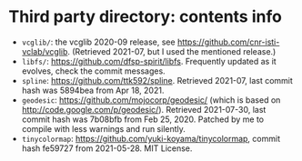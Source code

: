 # Third party directory: contents info

* `vcglib/`: the vcglib 2020-09 release, see https://github.com/cnr-isti-vclab/vcglib. (Retrieved 2021-07, but I used the mentioned release.)
* `libfs/`: https://github.com/dfsp-spirit/libfs. Frequently updated as it evolves, check the commit messages.
* `spline`: https://github.com/ttk592/spline. Retrieved 2021-07, last commit hash was 5894bea from Apr 18, 2021.
* `geodesic`: https://github.com/mojocorp/geodesic/ (which is based on http://code.google.com/p/geodesic/). Retrieved 2021-07-30, last commit hash was 7b08bfb from Feb 25, 2020. Patched by me to compile with less warnings and run silently.
* `tinycolormap`: https://github.com/yuki-koyama/tinycolormap, commit hash fe59727 from 2021-05-28. MIT License.







